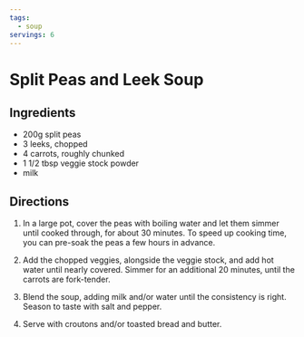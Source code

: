 ```yaml
---
tags:
  - soup
servings: 6
---
```


# Split Peas and Leek Soup

## Ingredients

- 200g split peas
- 3 leeks, chopped
- 4 carrots, roughly chunked
- 1 1/2 tbsp veggie stock powder
- milk

## Directions

1. In a large pot, cover the peas with boiling water and let them simmer until cooked through, for about 30 minutes. To speed up cooking time, you can pre-soak the peas a few hours in advance.

2. Add the chopped veggies, alongside the veggie stock, and add hot water until nearly covered. Simmer for an additional 20 minutes, until the carrots are fork-tender.

3. Blend the soup, adding milk and/or water until the consistency is right. Season to taste with salt and pepper.

4. Serve with croutons and/or toasted bread and butter.
